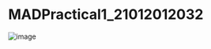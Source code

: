 # MADPractical1_21012012032
![image](https://user-images.githubusercontent.com/111366028/185172714-a8e22681-3d79-487b-aec4-48825dd0a70b.png)
